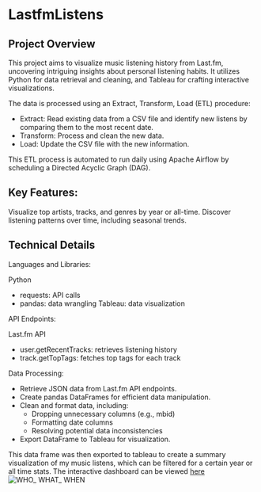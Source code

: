 # LastfmListens
## Project Overview

This project aims to visualize music listening history from Last.fm, uncovering intriguing insights about personal listening habits. It utilizes Python for data retrieval and cleaning, and Tableau for crafting interactive visualizations.

The data is processed using an Extract, Transform, Load (ETL) procedure:

* Extract: Read existing data from a CSV file and identify new listens by comparing them to the most recent date.
* Transform: Process and clean the new data.
* Load: Update the CSV file with the new information.

This ETL process is automated to run daily using Apache Airflow by scheduling a Directed Acyclic Graph (DAG).

## Key Features:

Visualize top artists, tracks, and genres by year or all-time.
Discover listening patterns over time, including seasonal trends.

## Technical Details

Languages and Libraries:

Python

* requests: API calls
* pandas: data wrangling
Tableau: data visualization

API Endpoints:

Last.fm API
  * user.getRecentTracks: retrieves listening history
  * track.getTopTags: fetches top tags for each track

Data Processing:

* Retrieve JSON data from Last.fm API endpoints.
* Create pandas DataFrames for efficient data manipulation.
* Clean and format data, including:
  * Dropping unnecessary columns (e.g., mbid)
  * Formatting date columns
  * Resolving potential data inconsistencies
* Export DataFrame to Tableau for visualization.

This data frame was then exported to tableau to create a summary visualization of my music listens, which can be filtered for a certain year or all time stats.
The interactive dashboard can be viewed [here](https://public.tableau.com/app/profile/ewaoluwa.osunrayi/viz/EwasMusicStatistics2/WHOWHATWHEN)
![WHO_ WHAT_ WHEN](https://github.com/EwaoluwaO/LastfmListens/assets/107421136/313a2bf2-9097-4c5b-98b2-4abf35d32a6f)
